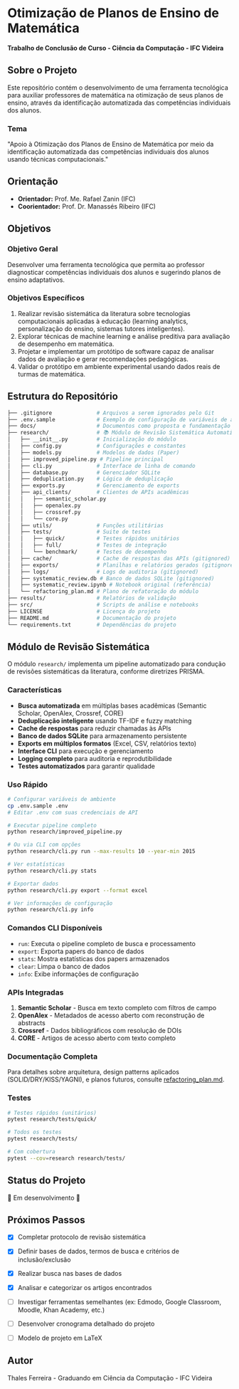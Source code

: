 # Otimização de Planos de Ensino de Matemática

**Trabalho de Conclusão de Curso - Ciência da Computação - IFC Videira**

## Sobre o Projeto

Este repositório contém o desenvolvimento de uma ferramenta tecnológica para auxiliar professores de matemática na otimização de seus planos de ensino, através da identificação automatizada das competências individuais dos alunos.

### Tema

"Apoio à Otimização dos Planos de Ensino de Matemática por meio da identificação automatizada das competências individuais dos alunos usando técnicas computacionais."

## Orientação

- **Orientador:** Prof. Me. Rafael Zanin (IFC)
- **Coorientador:** Prof. Dr. Manassés Ribeiro (IFC)

## Objetivos

### Objetivo Geral

Desenvolver uma ferramenta tecnológica que permita ao professor diagnosticar competências individuais dos alunos e sugerindo planos de ensino adaptativos.

### Objetivos Específicos

1. Realizar revisão sistemática da literatura sobre tecnologias computacionais aplicadas à educação (learning analytics, personalização do ensino, sistemas tutores inteligentes).
2. Explorar técnicas de machine learning e análise preditiva para avaliação de desempenho em matemática.
3. Projetar e implementar um protótipo de software capaz de analisar dados de avaliação e gerar recomendações pedagógicas.
4. Validar o protótipo em ambiente experimental usando dados reais de turmas de matemática.

## Estrutura do Repositório

``` bash
├── .gitignore              # Arquivos a serem ignorados pelo Git
├── .env.sample             # Exemplo de configuração de variáveis de ambiente
├── docs/                   # Documentos como proposta e fundamentação teórica
├── research/               # 📚 Módulo de Revisão Sistemática Automatizada
│   ├── __init__.py         # Inicialização do módulo
│   ├── config.py           # Configurações e constantes
│   ├── models.py           # Modelos de dados (Paper)
│   ├── improved_pipeline.py # Pipeline principal
│   ├── cli.py              # Interface de linha de comando
│   ├── database.py         # Gerenciador SQLite
│   ├── deduplication.py    # Lógica de deduplicação
│   ├── exports.py          # Gerenciamento de exports
│   ├── api_clients/        # Clientes de APIs acadêmicas
│   │   ├── semantic_scholar.py
│   │   ├── openalex.py
│   │   ├── crossref.py
│   │   └── core.py
│   ├── utils/              # Funções utilitárias
│   ├── tests/              # Suite de testes
│   │   ├── quick/          # Testes rápidos unitários
│   │   ├── full/           # Testes de integração
│   │   └── benchmark/      # Testes de desempenho
│   ├── cache/              # Cache de respostas das APIs (gitignored)
│   ├── exports/            # Planilhas e relatórios gerados (gitignored)
│   ├── logs/               # Logs de auditoria (gitignored)
│   ├── systematic_review.db # Banco de dados SQLite (gitignored)
│   ├── systematic_review.ipynb # Notebook original (referência)
│   └── refactoring_plan.md # Plano de refatoração do módulo
├── results/                # Relatórios de validação
├── src/                    # Scripts de análise e notebooks
├── LICENSE                 # Licença do projeto
├── README.md               # Documentação do projeto
└── requirements.txt        # Dependências do projeto
```

## Módulo de Revisão Sistemática

O módulo `research/` implementa um pipeline automatizado para condução de revisões sistemáticas da literatura, conforme diretrizes PRISMA.

### Características

- **Busca automatizada** em múltiplas bases acadêmicas (Semantic Scholar, OpenAlex, Crossref, CORE)
- **Deduplicação inteligente** usando TF-IDF e fuzzy matching
- **Cache de respostas** para reduzir chamadas às APIs
- **Banco de dados SQLite** para armazenamento persistente
- **Exports em múltiplos formatos** (Excel, CSV, relatórios texto)
- **Interface CLI** para execução e gerenciamento
- **Logging completo** para auditoria e reprodutibilidade
- **Testes automatizados** para garantir qualidade

### Uso Rápido

```bash
# Configurar variáveis de ambiente
cp .env.sample .env
# Editar .env com suas credenciais de API

# Executar pipeline completo
python research/improved_pipeline.py

# Ou via CLI com opções
python research/cli.py run --max-results 10 --year-min 2015

# Ver estatísticas
python research/cli.py stats

# Exportar dados
python research/cli.py export --format excel

# Ver informações de configuração
python research/cli.py info
```

### Comandos CLI Disponíveis

- `run`: Executa o pipeline completo de busca e processamento
- `export`: Exporta papers do banco de dados
- `stats`: Mostra estatísticas dos papers armazenados
- `clear`: Limpa o banco de dados
- `info`: Exibe informações de configuração

### APIs Integradas

1. **Semantic Scholar** - Busca em texto completo com filtros de campo
2. **OpenAlex** - Metadados de acesso aberto com reconstrução de abstracts
3. **Crossref** - Dados bibliográficos com resolução de DOIs
4. **CORE** - Artigos de acesso aberto com texto completo

### Documentação Completa

Para detalhes sobre arquitetura, design patterns aplicados (SOLID/DRY/KISS/YAGNI), e planos futuros, consulte [refactoring_plan.md](research/refactoring_plan.md).

### Testes

```bash
# Testes rápidos (unitários)
pytest research/tests/quick/

# Todos os testes
pytest research/tests/

# Com cobertura
pytest --cov=research research/tests/
```

## Status do Projeto

🚧 Em desenvolvimento 🚧

## Próximos Passos

- [x] Completar protocolo de revisão sistemática
- [x] Definir bases de dados, termos de busca e critérios de inclusão/exclusão
- [x] Realizar busca nas bases de dados
- [x] Analisar e categorizar os artigos encontrados
- [ ] Investigar ferramentas semelhantes (ex: Edmodo, Google Classroom, Moodle, Khan Academy, etc.)
- [ ] Desenvolver cronograma detalhado do projeto
- [ ] Modelo de projeto em LaTeX


## Autor

Thales Ferreira - Graduando em Ciência da Computação - IFC Videira
